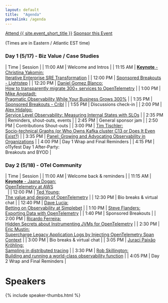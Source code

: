 ```yaml
---
layout: default
title:  "Agenda"
permalink: /agenda
---
```


<div class="flexbox">
  <a class="flexbox-button" href="{{ site.registration_link }}">Attend {{ site.event_short_title }}</a>
  <a class="flexbox-button" href="/sponsor">Sponsor this Event</a>
</div>

(Times are in Eastern / Atlantic EST time)

<style type="text/css">
tr td:first-of-type { white-space: nowrap; }
</style>

<div class="flexbox" style="">

  <div markdown="1" style="flex:1;min-width:450px;align-self:flex-start;">

### Day 1 (5/17) - Biz Value / Case Studies

|   Time   |   Session                         |
| 11:00 AM | Welcome and Intros                |
| 11:15 AM | [**Keynote** - Christina Yakomin:<br />Iterative Enterprise SRE Transformation](/speakers/christina-yakomin) |
| 12:00 PM | [Sponsored Breakouts - Lightstep](/sponsors/lightstep) |
| 12:20 PM | [Daniel Gomez Blanco:<br />How to transparently migrate 300+ services to OpenTelemetry](/speakers/daniel-gomez-blanco) |
| 1:00 PM  | [Mike Angstadt:<br />Pragmatic Observability While Your Business Grows 300%](/speakers/mike-angstadt)     |
| 1:35 PM  | [Sponsored Breakouts - Cribl](/sponsors/cribl) |
| 1:55 PM	 | Discussions check-in              |
| 2:00 PM  | [Alex Hidalgo:<br />Service Level Observability: Measuring Internal States with SLOs](/speakers/alex-hidalgo) |
| 2:35 PM  | Reminders, shout-outs, events     |
| 2:45 PM  | General sponsor jam |
| 2:50 PM  | Contributions Shout-outs          |
| 3:00 PM  | [Tim Tischler:<br />Socio-technical Graphs (or Who Owns Kafka cluster C13 or Does It Even Exist?)](/speakers/tim-tischler) |
| 3:35 PM  | [Panel: Growing and Advocating Observability in Organizations](/panel-day1) |
| 4:00 PM  | Day 1 Wrap and Final Reminders    |
| 4:15 PM  | o11yfest Day 1 After-Party:<br />Breakouts and BYOD |

  </div>

  <div markdown="1" style="flex:1;min-width:450px;align-self:flex-start;">

### Day 2 (5/18) - OTel Community

|   Time   |   Session                         |
| 11:00 AM | Welcome back & reminders          |
| 11:15 AM | [**Keynote** - Jaana Dogan:<br />OpenTelemetry at AWS](/speakers/jaana-dogan)<br />&nbsp; |
| 12:00 PM | [Ted Young:<br />The value and design of OpenTelemetry](/speakers/ted-young) |
| 12:30 PM | Bio breaks & virtual chat         |
| 12:40 PM | [Dave Lucia:<br />Betting on Observability at Simplebet](/speakers/dave-lucia) |
| 1:10 PM	 | [Steve Flanders:<br />Exporting Data with OpenTelemetry](/speakers/steve-flanders) |
| 1:40 PM	 | Sponsored Breakouts |
| 2:00 PM	 | [Ricardo Ferreira:<br />Hidden Secrets about Instrumenting JVMs for OpenTelemetry](/speakers/ricardo-ferreira) |
| 2:30 PM  | [Eric Mustin:<br />Supercharge Legacy Application Logs by Injecting OpenTelemetry Span Context](/speakers/eric-mustin) |
| 3:00 PM  | Bio breaks & virtual chat      |
| 3:05 PM  | [Juraci Paixão Kröhling:<br />Sampling in distributed tracing](/speakers/juraci-paixao-krohling) |
| 3:30 PM  | [Rob Skillington:<br />Building and running a world-class observability function](/speakers/rob-skillington) |
| 4:05 PM  | Day 2 Wrap and Final Reminders    |

  </div>
</div>

# Speakers

{% include speaker-thumbs.html %}
